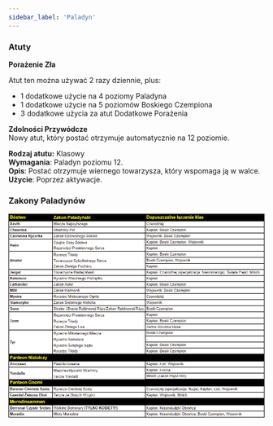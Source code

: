 ```yaml
---
sidebar_label: 'Paladyn'
---
```



### Atuty
**Porażenie Zła**

Atut ten można używać 2 razy dziennie, plus:
- 1 dodatkowe użycie na 4 poziomy Paladyna
- 1 dodatkowe użycie na 5 poziomów Boskiego Czempiona
- 3 dodatkowe użycia za atut Dodatkowe Porażenia

**Zdolności Przywódcze**\
Nowy atut, który postać otrzymuje automatycznie na 12 poziomie.

**Rodzaj atutu:** Klasowy\
**Wymagania**: Paladyn poziomu 12.\
**Opis**: Postać otrzymuje wiernego towarzysza, który wspomaga ją w walce.\
**Użycie**: Poprzez aktywacje.

### Zakony Paladynów

![zakony-paladyn](../../../static/img/wiki/wiki-klasy/zakony-paladyn.png)
